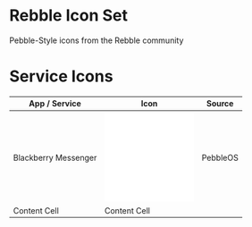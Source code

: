 # Rebble Icon Set
Pebble-Style icons from the Rebble community

# Service Icons

| App / Service  | Icon | Source |
| ------------- | ------------- | ------------- |
| Blackberry Messenger  | ![](./pebbleos/Pebble_80x80_Blackberry_messenger.svg)  |    PebbleOS
| Content Cell  | Content Cell  |